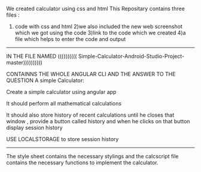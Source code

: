 We created calculator using css and html
This Repositary contains three files :
1) code with css and html
2)we also included the new web screenshot which we got using the code
3)link to the code which we created
4)a file which helps to enter the code and output
**********************************************************************************************************************************************************************
IN THE FILE NAMED   ((((((((((   Simple-Calculator-Android-Studio-Project-master))))))))))

CONTAINNS THE WHOLE ANGULAR CLI AND THE ANSWER TO THE QUESTION
A simple Calculator:

Create a simple calculator using angular app

It should perform all mathematical calculations

It should also store history of recent calculations until he closes that window , provide a button called history and when he clicks on that button display session history

USE LOCALSTORAGE to store session history

****************************************************************************************************************************************************************************


The style sheet contains the necessary stylings and the calcscript file contains the necessary functions to implement the calculator.
